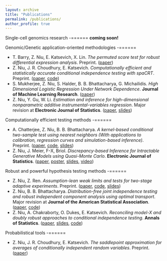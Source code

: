```yaml
---
layout: archive
title: "Publications"
permalink: /publications/
author_profile: true
---
```



Single-cell genomics research
-======
**coming soon!**


Genomic/Genetic application-oriented methodologies
-======
- T. Barry, Z. Niu, E. Katsevich, X. Lin. *The permuted score test for robust differential expression analysis*. Preprint. ([paper](https://arxiv.org/pdf/2501.03530))
- Z. Niu, J. R. Choudhury, E. Katsevich. *Computationally efficient and statistically accurate conditional independence testing with spaCRT*. Preprint. ([paper](https://arxiv.org/abs/2407.08911), [code](https://github.com/Katsevich-Lab/spacrt-manuscript))
- S. Mukherjee, Z. Niu, S. Halder, B. B. Bhattacharya, G. Michailidis. *High Dimensional Logistic Regression Under Network Dependence*. **Journal of Machine Learning Research**. ([paper](https://arxiv.org/abs/2110.03200))
- Z. Niu, Y. Gu, W. Li. *Estimation and inference for high-dimensional nonparametric additive instrumental-variables regression*. Major revision at **Electronic Journal of Statistics**. ([paper](https://arxiv.org/abs/2204.00111), [slides](https://ziangniu6.github.io/files/HDIV_additive_Slides.pdf))

Computationally efficient testing methods
-======
- A. Chatterjee, Z. Niu, B. B. Bhattacharya. *A kernel-based conditional two-sample test using nearest neighbors (With applications to calibration, regression curves and simulation-based inference)*. Preprint. ([paper](https://arxiv.org/pdf/2407.16550), [code](https://github.com/anirbanc96/ECMMD-CondTwoSamp), [slides](https://ziangniu6.github.io/files/IMS_2024.pdf))
- Z. Niu, J. Meier, F-X, Briol. *Discrepancy-based Inference for Intractable Generative Models using Quasi-Monte Carlo*. **Electronic Journal of Statistics**. ([paper](https://arxiv.org/abs/2106.11561), [poster](https://ziangniu6.github.io/files/QMC_Poster.pdf), [slides](https://ziangniu6.github.io/files/LIKE_Talk.pdf), [video](https://ziangniu6.github.io/files/LIKE.mp4))


Robust and powerful hypothesis testing methods
-======
- Z. Niu, Z. Ren. *Assumption-lean weak limits and tests for two-stage adaptive experiments*. Preprint. ([paper](https://arxiv.org/pdf/2505.10747), [code](https://github.com/ZiangNiu6/AdaInf-manuscript), [slides](https://ziangniu6.github.io/files/ISSI-adaptive-experiments.pdf))
- Z. Niu, B. B. Bhattacharya. *Distribution-free joint independence testing and robust independent component analysis using optimal transport*. Major revision at **Journal of the American Statistical Association**. ([paper](https://arxiv.org/abs/2211.15639), [code](https://github.com/ZiangNiu6/RJdCov-project))
- Z. Niu, A. Chakraborty, O. Dukes, E. Katsevich. *Reconciling model-X and doubly robust approaches to
conditional independence testing*. **Annals of Statistics**. ([paper](https://arxiv.org/abs/2211.14698), [slides](https://ziangniu6.github.io/files/Larry_Brown_award_2024.pdf), [code](https://github.com/Katsevich-Lab/symcrt-manuscript-v1))


Probabilistical tools
-======
- Z. Niu, J. R. Choudhury, E. Katsevich. *The saddlepoint approximation for averages of conditionally independent random variables*. Preprint. ([paper](https://arxiv.org/pdf/2407.08915))


